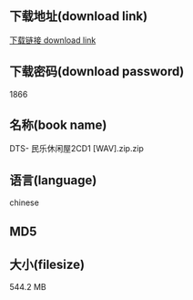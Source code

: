 ## 下载地址(download link)
[下载链接 download link](https://voluble-croquembouche-d321dc.netlify.app/?s=DTS-+%E6%B0%91%E4%B9%90%E4%BC%91%E9%97%B2%E5%B1%8B2CD1+%5BWAV%5D.zip)

## 下载密码(download password)
1866

## 名称(book name)
DTS- 民乐休闲屋2CD1 [WAV].zip.zip

## 语言(language)
chinese

## MD5


## 大小(filesize)
544.2 MB

